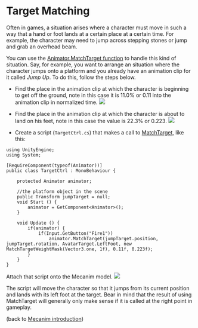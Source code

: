 Target Matching
===============


Often in games, a situation arises where a character must move in such a way that a hand or foot lands at a certain place at a certain time. For example, the character may need to jump across stepping stones or jump and grab an overhead beam.

You can use the [Animator.MatchTarget function](ScriptRef:Animator.MatchTarget.html) to handle this kind of situation. Say, for example, you want to arrange an situation where the character jumps onto a platform and you already have an animation clip for it called _Jump Up_. To do this, follow the steps below.

* Find the place in the animation clip at which the character is beginning to get off the ground, note in this case it is 11.0% or 0.11 into the animation clip in normalized time.
![](http://docwiki.hq.unity3d.com/uploads/Main/MecanimMatchTargetStart.png)  

* Find the place in the animation clip at which the character is about to land on his feet, note in this case the value is 22.3% or 0.223.
![](http://docwiki.hq.unity3d.com/uploads/Main/MecanimMatchTargetEnd.png)  

* Create a script (`TargetCtrl.cs`) that makes a call to [MatchTarget](ScriptRef:Animator.MatchTarget.html), like this:

````
using UnityEngine;
using System;

[RequireComponent(typeof(Animator))]  
public class TargetCtrl : MonoBehaviour {

	protected Animator animator;	
	
	//the platform object in the scene
	public Transform jumpTarget = null; 
	void Start () {
		animator = GetComponent<Animator>();
	}
	
	void Update () {
		if(animator) {
			if(Input.GetButton("Fire1"))		       
				animator.MatchTarget(jumpTarget.position, jumpTarget.rotation, AvatarTarget.LeftFoot, new MatchTargetWeightMask(Vector3.one, 1f), 0.11f, 0.223f);
		}		
	}
}

````

Attach that script onto the Mecanim model. 
![](http://docwiki.hq.unity3d.com/uploads/Main/MecanimMatchTargetInspector.png)  

The script will move the character so that it jumps from its current position and lands with its left foot at the target. Bear in mind that the result of using MatchTarget will generally only make sense if it is called at the right point in gameplay.

(back to [Mecanim introduction](MecanimAnimationSystem.html))
